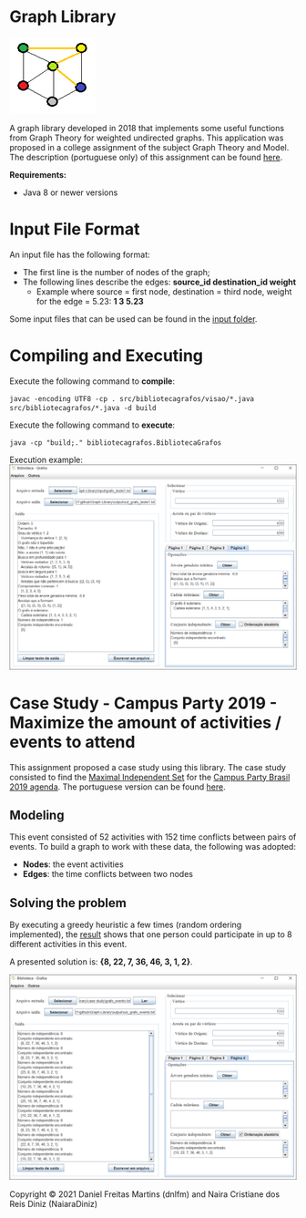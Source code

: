 # Graph Library

![Graph Library Logo](misc/logo.png "Graph Library Logo")

A graph library developed in 2018 that implements some useful functions from Graph Theory for weighted undirected graphs. This application was proposed in a college assignment of the subject Graph Theory and Model. The description (portuguese only) of this assignment can be found [here](description-trabalho12018.pdf).

**Requirements:**
- Java 8 or newer versions

# Input File Format

An input file has the following format:
- The first line is the number of nodes of the graph;
- The following lines describe the edges: **source_id destination_id weight**
    - Example where source = first node, destination = third node, weight for the edge = 5.23: **1 3 5.23**

Some input files that can be used can be found in the [input folder](input/).

# Compiling and Executing

Execute the following command to **compile**:
```
javac -encoding UTF8 -cp . src/bibliotecagrafos/visao/*.java src/bibliotecagrafos/*.java -d build
```

Execute the following command to **execute**:
```
java -cp "build;." bibliotecagrafos.BibliotecaGrafos
```

Execution example:
![Execution](misc/execution.png "Execution")

# Case Study - Campus Party 2019 - Maximize the amount of activities / events to attend

This assignment proposed a case study using this library. The case study consisted to find the [Maximal Independent Set](https://en.wikipedia.org/wiki/Maximal_independent_set) for the [Campus Party Brasil 2019 agenda](case%20study/evento.xlsx "case study agenda"). The portuguese version can be found [here](case%20study "case study").

## Modeling

This event consisted of 52 activities with 152 time conflicts between pairs of events. To build a graph to work with these data, the following was adopted:
- **Nodes**: the event activities
- **Edges**: the time conflicts between two nodes

## Solving the problem

By executing a greedy heuristic a few times (random ordering implemented), the [result](case%20study/resultados_grafo_evento.txt "case study results") shows that one person could participate in up to 8 different activities in this event.

A presented solution is: **{8, 22, 7, 36, 46, 3, 1, 2}**.

![Execution](misc/case_study_execution.png "Case Study Execution")

Copyright © 2021 Daniel Freitas Martins (dnlfm) and Naira Cristiane dos Reis Diniz (NaiaraDiniz)
